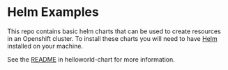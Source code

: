 # Helm Examples

This repo contains basic helm charts that can be used to create resources in an Openshift cluster. To install these charts you will need to have [Helm](https://helm.sh/docs/intro/install/) installed on your machine.

See the [README](https://github.com/workload-assessment-openshift4/helm-examples/blob/main/helloworld-chart/README.md) in helloworld-chart for more information.
